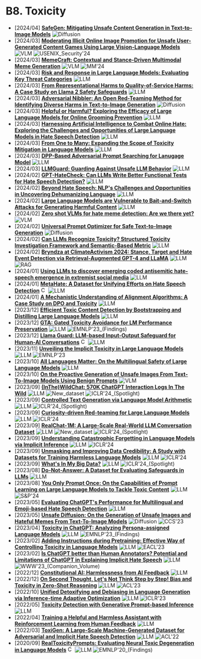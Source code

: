 # B8. Toxicity
- [2024/04] **[SafeGen: Mitigating Unsafe Content Generation in Text-to-Image Models](https://arxiv.org/abs/2404.06666)** ![Diffusion](https://img.shields.io/badge/Diffusion-a99cf4)
- [2024/03] **[Moderating Illicit Online Image Promotion for Unsafe User-Generated Content Games Using Large Vision-Language Models](https://arxiv.org/abs/2403.18957)** ![VLM](https://img.shields.io/badge/VLM-c7688b) ![USENIX_Security'24](https://img.shields.io/badge/USENIX_Security'24-f1b800)
- [2024/03] **[MemeCraft: Contextual and Stance-Driven Multimodal Meme Generation](https://arxiv.org/abs/2403.14652)** ![VLM](https://img.shields.io/badge/VLM-c7688b) ![MM'24](https://img.shields.io/badge/MM'24-f1b800)
- [2024/03] **[Risk and Response in Large Language Models: Evaluating Key Threat Categories](https://arxiv.org/abs/2403.14988)** ![LLM](https://img.shields.io/badge/LLM-589cf4)
- [2024/03] **[From Representational Harms to Quality-of-Service Harms: A Case Study on Llama 2 Safety Safeguards](https://arxiv.org/abs/2403.13213)** ![LLM](https://img.shields.io/badge/LLM-589cf4)
- [2024/03] **[Adversarial Nibbler: An Open Red-Teaming Method for Identifying Diverse Harms in Text-to-Image Generation](https://arxiv.org/abs/2403.12075)** ![Diffusion](https://img.shields.io/badge/Diffusion-a99cf4)
- [2024/03] **[Helpful or Harmful? Exploring the Efficacy of Large Language Models for Online Grooming Prevention](https://arxiv.org/abs/2403.09795)** ![LLM](https://img.shields.io/badge/LLM-589cf4)
- [2024/03] **[Harnessing Artificial Intelligence to Combat Online Hate: Exploring the Challenges and Opportunities of Large Language Models in Hate Speech Detection](https://arxiv.org/abs/2403.08035)** ![LLM](https://img.shields.io/badge/LLM-589cf4)
- [2024/03] **[From One to Many: Expanding the Scope of Toxicity Mitigation in Language Models](https://arxiv.org/abs/2403.03893)** ![LLM](https://img.shields.io/badge/LLM-589cf4)
- [2024/03] **[DPP-Based Adversarial Prompt Searching for Lanugage Model](https://arxiv.org/abs/2403.00292)** ![LLM](https://img.shields.io/badge/LLM-589cf4)
- [2024/03] **[LLMGuard: Guarding Against Unsafe LLM Behavior](https://arxiv.org/abs/2403.00826)** ![LLM](https://img.shields.io/badge/LLM-589cf4)
- [2024/02] **[GPT-HateCheck: Can LLMs Write Better Functional Tests for Hate Speech Detection?](https://arxiv.org/abs/2402.15238)** ![LLM](https://img.shields.io/badge/LLM-589cf4)
- [2024/02] **[Beyond Hate Speech: NLP's Challenges and Opportunities in Uncovering Dehumanizing Language](https://arxiv.org/abs/2402.13818)** ![LLM](https://img.shields.io/badge/LLM-589cf4)
- [2024/02] **[Large Language Models are Vulnerable to Bait-and-Switch Attacks for Generating Harmful Content](https://arxiv.org/abs/2402.13926)** ![LLM](https://img.shields.io/badge/LLM-589cf4)
- [2024/02] **[Zero shot VLMs for hate meme detection: Are we there yet?](https://arxiv.org/abs/2402.12198)** ![VLM](https://img.shields.io/badge/VLM-c7688b)
- [2024/02] **[Universal Prompt Optimizer for Safe Text-to-Image Generation](https://arxiv.org/abs/2402.10882)** ![Diffusion](https://img.shields.io/badge/Diffusion-a99cf4)
- [2024/02] **[Can LLMs Recognize Toxicity? Structured Toxicity Investigation Framework and Semantic-Based Metric](https://arxiv.org/abs/2402.06900)** ![LLM](https://img.shields.io/badge/LLM-589cf4)
- [2024/02] **[Bryndza at ClimateActivism 2024: Stance, Target and Hate Event Detection via Retrieval-Augmented GPT-4 and LLaMA](https://arxiv.org/abs/2402.06549)** ![LLM](https://img.shields.io/badge/LLM-589cf4) ![RAG](https://img.shields.io/badge/RAG-87b800)
- [2024/01] **[Using LLMs to discover emerging coded antisemitic hate-speech emergence in extremist social media](https://arxiv.org/abs/2401.10841)** ![LLM](https://img.shields.io/badge/LLM-589cf4)
- [2024/01] **[MetaHate: A Dataset for Unifying Efforts on Hate Speech Detection](https://arxiv.org/abs/2401.06526)** [<img src="https://github.com/FortAwesome/Font-Awesome/blob/6.x/svgs/brands/github.svg" alt="Code" width="15" height="15">](https://github.com/palomapiot/metahate/) ![LLM](https://img.shields.io/badge/LLM-589cf4)
- [2024/01] **[A Mechanistic Understanding of Alignment Algorithms: A Case Study on DPO and Toxicity](https://arxiv.org/abs/2401.01967)** ![LLM](https://img.shields.io/badge/LLM-589cf4)
- [2023/12] **[Efficient Toxic Content Detection by Bootstrapping and Distilling Large Language Models](https://arxiv.org/abs/2312.08303)** ![LLM](https://img.shields.io/badge/LLM-589cf4)
- [2023/12] **[GTA: Gated Toxicity Avoidance for LM Performance Preservation](https://arxiv.org/abs/2312.06122)** ![LLM](https://img.shields.io/badge/LLM-589cf4) ![EMNLP'23_(Findings)](https://img.shields.io/badge/EMNLP'23_(Findings)-f1b800)
- [2023/12] **[Llama Guard: LLM-based Input-Output Safeguard for Human-AI Conversations](https://arxiv.org/abs/2312.06674)** [<img src="https://github.com/FortAwesome/Font-Awesome/blob/6.x/svgs/brands/github.svg" alt="Code" width="15" height="15">](https://github.com/facebookresearch/PurpleLlama/tree/main/Llama-Guard) ![LLM](https://img.shields.io/badge/LLM-589cf4)
- [2023/11] **[Unveiling the Implicit Toxicity in Large Language Models](https://arxiv.org/abs/2311.17391)** ![LLM](https://img.shields.io/badge/LLM-589cf4) ![EMNLP'23](https://img.shields.io/badge/EMNLP'23-f1b800)
- [2023/10] **[All Languages Matter: On the Multilingual Safety of Large Language Models](https://arxiv.org/abs/2310.00905)** ![LLM](https://img.shields.io/badge/LLM-589cf4)
- [2023/10] **[On the Proactive Generation of Unsafe Images From Text-To-Image Models Using Benign Prompts](https://arxiv.org/abs/2310.16613)** ![VLM](https://img.shields.io/badge/VLM-c7688b)
- [2023/09] **[(InThe)WildChat: 570K ChatGPT Interaction Logs In The Wild](https://openreview.net/forum?id=Bl8u7ZRlbM)** ![LLM](https://img.shields.io/badge/LLM-589cf4) ![New_dataset](https://img.shields.io/badge/New_dataset-87b800) ![ICLR'24_(Spotlight)](https://img.shields.io/badge/ICLR'24_(Spotlight)-f1b800)
- [2023/09] **[Controlled Text Generation via Language Model Arithmetic](https://openreview.net/forum?id=SLw9fp4yI6)** ![LLM](https://img.shields.io/badge/LLM-589cf4) ![ICLR'24_(Spotlight)](https://img.shields.io/badge/ICLR'24_(Spotlight)-f1b800)
- [2023/09] **[Curiosity-driven Red-teaming for Large Language Models](https://openreview.net/forum?id=4KqkizXgXU)** ![LLM](https://img.shields.io/badge/LLM-589cf4) ![ICLR'24](https://img.shields.io/badge/ICLR'24-f1b800)
- [2023/09] **[RealChat-1M: A Large-Scale Real-World LLM Conversation Dataset](https://openreview.net/forum?id=BOfDKxfwt0)** ![LLM](https://img.shields.io/badge/LLM-589cf4) ![New_dataset](https://img.shields.io/badge/New_dataset-87b800) ![ICLR'24_(Spotlight)](https://img.shields.io/badge/ICLR'24_(Spotlight)-f1b800)
- [2023/09] **[Understanding Catastrophic Forgetting in Language Models via Implicit Inference](https://openreview.net/forum?id=VrHiF2hsrm)** ![LLM](https://img.shields.io/badge/LLM-589cf4) ![ICLR'24](https://img.shields.io/badge/ICLR'24-f1b800)
- [2023/09] **[Unmasking and Improving Data Credibility: A Study with Datasets for Training Harmless Language Models](https://openreview.net/forum?id=6bcAD6g688)** ![LLM](https://img.shields.io/badge/LLM-589cf4) ![ICLR'24](https://img.shields.io/badge/ICLR'24-f1b800)
- [2023/09] **[What's In My Big Data?](https://openreview.net/forum?id=RvfPnOkPV4)** ![LLM](https://img.shields.io/badge/LLM-589cf4) ![ICLR'24_(Spotlight)](https://img.shields.io/badge/ICLR'24_(Spotlight)-f1b800)
- [2023/08] **[Do-Not-Answer: A Dataset for Evaluating Safeguards in LLMs](https://arxiv.org/abs/2308.13387)** ![LLM](https://img.shields.io/badge/LLM-589cf4)
- [2023/08] **[You Only Prompt Once: On the Capabilities of Prompt Learning on Large Language Models to Tackle Toxic Content](https://arxiv.org/abs/2308.05596)** ![LLM](https://img.shields.io/badge/LLM-589cf4) ![S&P'24](https://img.shields.io/badge/S&P'24-f1b800)
- [2023/05] **[Evaluating ChatGPT's Performance for Multilingual and Emoji-based Hate Speech Detection](https://arxiv.org/abs/2305.13276)** ![LLM](https://img.shields.io/badge/LLM-589cf4)
- [2023/05] **[Unsafe Diffusion: On the Generation of Unsafe Images and Hateful Memes From Text-To-Image Models](https://arxiv.org/abs/2305.13873)** ![Diffusion](https://img.shields.io/badge/Diffusion-a99cf4) ![CCS'23](https://img.shields.io/badge/CCS'23-f1b800)
- [2023/04] **[Toxicity in ChatGPT: Analyzing Persona-assigned Language Models](https://arxiv.org/abs/2304.05335)** ![LLM](https://img.shields.io/badge/LLM-589cf4) ![EMNLP'23_(Findings)](https://img.shields.io/badge/EMNLP'23_(Findings)-f1b800)
- [2023/02] **[Adding Instructions during Pretraining: Effective Way of Controlling Toxicity in Language Models](https://arxiv.org/abs/2302.07388)** ![LLM](https://img.shields.io/badge/LLM-589cf4) ![EACL'23](https://img.shields.io/badge/EACL'23-f1b800)
- [2023/02] **[Is ChatGPT better than Human Annotators? Potential and Limitations of ChatGPT in Explaining Implicit Hate Speech](https://arxiv.org/abs/2302.07736)** ![LLM](https://img.shields.io/badge/LLM-589cf4) ![WWW'23_(Companion_Volume)](https://img.shields.io/badge/WWW'23_(Companion_Volume)-f1b800)
- [2022/12] **[Constitutional AI: Harmlessness from AI Feedback](https://arxiv.org/abs/2212.08073)** ![LLM](https://img.shields.io/badge/LLM-589cf4)
- [2022/12] **[On Second Thought, Let's Not Think Step by Step! Bias and Toxicity in Zero-Shot Reasoning](https://arxiv.org/abs/2212.08061)** ![LLM](https://img.shields.io/badge/LLM-589cf4) ![ACL'23](https://img.shields.io/badge/ACL'23-f1b800)
- [2022/10] **[Unified Detoxifying and Debiasing in Language Generation via Inference-time Adaptive Optimization](https://arxiv.org/abs/2210.04492)** ![LLM](https://img.shields.io/badge/LLM-589cf4) ![ICLR'23](https://img.shields.io/badge/ICLR'23-f1b800)
- [2022/05] **[Toxicity Detection with Generative Prompt-based Inference](https://arxiv.org/abs/2205.12390)** ![LLM](https://img.shields.io/badge/LLM-589cf4)
- [2022/04] **[Training a Helpful and Harmless Assistant with Reinforcement Learning from Human Feedback](https://arxiv.org/abs/2204.05862)** ![LLM](https://img.shields.io/badge/LLM-589cf4)
- [2022/03] **[ToxiGen: A Large-Scale Machine-Generated Dataset for Adversarial and Implicit Hate Speech Detection](https://arxiv.org/abs/2203.09509)** ![LLM](https://img.shields.io/badge/LLM-589cf4) ![ACL'22](https://img.shields.io/badge/ACL'22-f1b800)
- [2020/09] **[RealToxicityPrompts: Evaluating Neural Toxic Degeneration in Language Models](https://arxiv.org/abs/2009.11462)** [<img src="https://github.com/FortAwesome/Font-Awesome/blob/6.x/svgs/brands/github.svg" alt="Code" width="15" height="15">](https://github.com/allenai/real-toxicity-prompts?tab=readme-ov-file) ![LLM](https://img.shields.io/badge/LLM-589cf4) ![EMNLP'20_(Findings)](https://img.shields.io/badge/EMNLP'20_(Findings)-f1b800)
